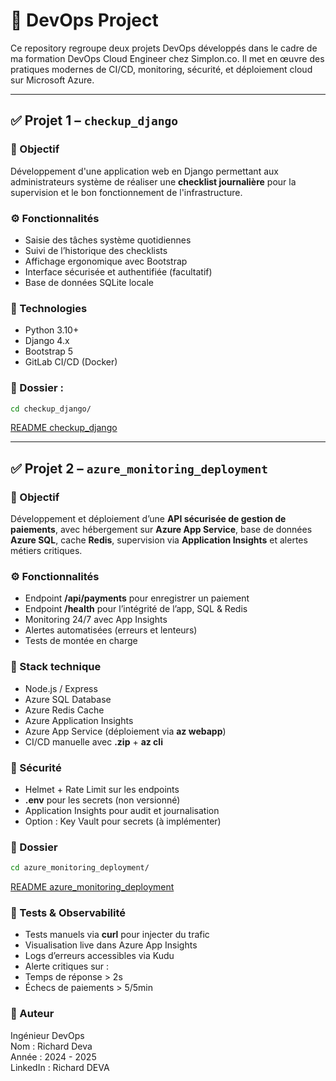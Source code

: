 # 🚀 DevOps Project

Ce repository regroupe deux projets DevOps développés dans le cadre de ma formation DevOps Cloud Engineer chez Simplon.co. Il met en œuvre des pratiques modernes de CI/CD, monitoring, sécurité, et déploiement cloud sur Microsoft Azure.

---

## ✅ Projet 1 – `checkup_django`

### 🎯 Objectif

Développement d'une application web en Django permettant aux administrateurs système de réaliser une **checklist journalière** pour la supervision et le bon fonctionnement de l'infrastructure.

### ⚙️ Fonctionnalités

- Saisie des tâches système quotidiennes
- Suivi de l’historique des checklists
- Affichage ergonomique avec Bootstrap
- Interface sécurisée et authentifiée (facultatif)
- Base de données SQLite locale

### 🚀 Technologies

- Python 3.10+
- Django 4.x
- Bootstrap 5
- GitLab CI/CD (Docker)

### 📂 Dossier :
```bash
cd checkup_django/
```
[README checkup_django](checkup_django/README.md)

---

## ✅ Projet 2 – `azure_monitoring_deployment`

### 🎯 Objectif

Développement et déploiement d’une **API sécurisée de gestion de paiements**, avec hébergement sur **Azure App Service**, base de données **Azure SQL**, cache **Redis**, supervision via **Application Insights** et alertes métiers critiques.

### ⚙️ Fonctionnalités

- Endpoint **/api/payments** pour enregistrer un paiement
- Endpoint **/health** pour l’intégrité de l’app, SQL & Redis
- Monitoring 24/7 avec App Insights
- Alertes automatisées (erreurs et lenteurs)
- Tests de montée en charge

### 🧱 Stack technique

- Node.js / Express
- Azure SQL Database
- Azure Redis Cache
- Azure Application Insights
- Azure App Service (déploiement via **az webapp**)
- CI/CD manuelle avec **.zip** + **az cli**

### 🔐 Sécurité

- Helmet + Rate Limit sur les endpoints
- **.env** pour les secrets (non versionné)
- Application Insights pour audit et journalisation
- Option : Key Vault pour secrets (à implémenter)

### 📂 Dossier
```bash
cd azure_monitoring_deployment/
```
[README azure_monitoring_deployment](azure_monitoring_deployment/README.md)
### 🧪 Tests & Observabilité

- Tests manuels via **curl** pour injecter du trafic
- Visualisation live dans Azure App Insights
- Logs d’erreurs accessibles via Kudu
- Alerte critiques sur :
- Temps de réponse > 2s
- Échecs de paiements > 5/5min

### 🤝 Auteur
Ingénieur DevOps  
Nom : Richard Deva  
Année : 2024 - 2025  
LinkedIn : Richard DEVA 